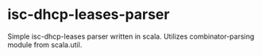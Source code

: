 # isc-dhcp-leases-parser

Simple isc-dhcp-leases parser written in scala. Utilizes combinator-parsing module from scala.util.
